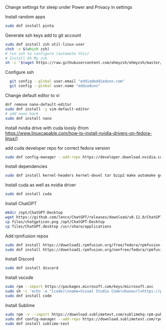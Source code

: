 
Change settings for sleep under Power and Privacy in settings

Install  random apps

```zsh
sudo dnf install pinta
```
Generate ssh keys add to git account

```zsh
sudo dnf install zsh util-linux-user
chsh -s $(which zsh)
# run zsh to configure (automate this)
# Install Oh My zsh
sh -c "$(wget https://raw.githubusercontent.com/ohmyzsh/ohmyzsh/master/tools/install.sh -O -)"
```

Configure ssh

```zsh
  git config --global user.email "eddie@eddiedunn.com"
  git config --global user.name "eddiedunn"
```

Change default editor to vi 

```zsh
dnf remove nano-default-editor
sudo dnf install -y vim-default-editor
# add nano back
sudo dnf install nano
```


Install nvidia drive with cuda
loosly (from https://www.linuxcapable.com/how-to-install-nvidia-drivers-on-fedora-linux/)

add cuda developer repo for correct fedora version

```zsh
sudo dnf config-manager --add-repo https://developer.download.nvidia.com/compute/cuda/repos/fedora37/x86_64/cuda-fedora37.repo
```

Install dependencies

```zsh
sudo dnf install kernel-headers kernel-devel tar bzip2 make automake gcc gcc-c++ pciutils elfutils-libelf-devel libglvnd-opengl libglvnd-glx libglvnd-devel acpid pkgconfig dkms
```

Install cuda as well as nvidia driver

```zsh
sudo dnf install cuda
```

Install ChatGPT

```zsh
mkdir /opt/ChatGPT-Desktop
wget https://github.com/lencx/ChatGPT/releases/download/v0.12.0/ChatGPT_0.12.0_linux_x86_64.AppImage.tar.gz -P /opt/ChatGPT-Desktop
cp files/chatgpticon.png /opt/ChatGPT-Desktop
cp files/ChatGPT.desktop /usr/share/applications
```

Add rpmfusion repos

```zsh
sudo dnf install https://download1.rpmfusion.org/free/fedora/rpmfusion-free-release-$(rpm -E %fedora).noarch.rpm
sudo dnf install https://download1.rpmfusion.org/nonfree/fedora/rpmfusion-nonfree-release-$(rpm -E %fedora).noarch.rpm
```

Install Discord

```zsh
sudo dnf install discord
```

Install vscode

```zsh
sudo rpm --import https://packages.microsoft.com/keys/microsoft.asc
sudo sh -c 'echo -e "[code]\nname=Visual Studio Code\nbaseurl=https://packages.microsoft.com/yumrepos/vscode\nenabled=1\ngpgcheck=1\ngpgkey=https://packages.microsoft.com/keys/microsoft.asc" > /etc/yum.repos.d/vscode.repo'
sudo dnf install code
```


Install Sublime

```zsh
sudo rpm -v --import https://download.sublimetext.com/sublimehq-rpm-pub.gpg
sudo dnf config-manager --add-repo https://download.sublimetext.com/rpm/stable/x86_64/sublime-text.repo
sudo dnf install sublime-text
```


